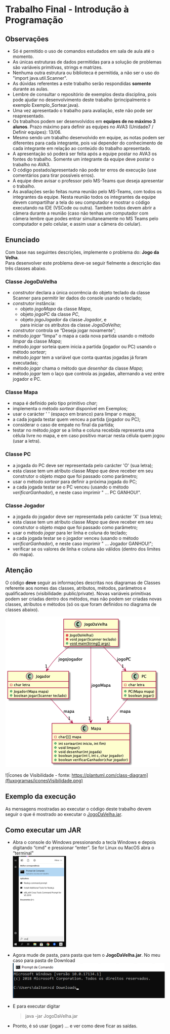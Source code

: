 # Trabalho Final - Introdução à Programação

## Observações

- Só é permitido o uso de comandos estudados em sala de aula até o momento.
- As únicas estruturas de dados permitidas para a solução de problemas são variáveis primitivas, strings e matrizes.
- Nenhuma outra estrutura ou biblioteca é permitida, a não ser o uso do "import java.util.Scanner".
- As dúvidas referentes a este trabalho serão respondidas **somente** durante as aulas.
- Lembre de consultar o repositório de exemplos desta disciplina, pois pode ajudar no desenvolvimento deste trabalho (principalmente o exemplo Exemplo_Sortear.java).
- Uma vez apresentado o trabalho para avaliação, este não pode ser reapresentado.
- Os trabalhos podem ser desenvolvidos em **equipes de no máximo 3 alunos**. Prazo máximo para definir as equipes no AVA3 (Unidade7 / Definir equipes): 13/06.
- Mesmo sendo um trabalho desenvolvido em equipe, as notas podem ser diferentes para cada integrante, pois vai depender do conhecimento de cada integrante em relação ao conteúdo do trabalho apresentado.
- A apresentação só poderá ser feita após a equipe postar no AVA3 os fontes do trabalho. Somente um integrante da equipe deve postar o trabalho no AVA3.
- O código postado/apresentado não pode ter erros de execução (use comentários para tirar possíveis erros).
- A equipe deve avisar o professor pelo MS-Teams que deseja apresentar o trabalho.
- As avaliações serão feitas numa reunião pelo MS-Teams, com todos os integrantes da equipe. Nesta reunião todos os integrantes da equipe devem compartilhar a tela do seu computador e mostrar o código executando na IDE (VSCode ou outra). Também todos devem abrir a câmera durante a reunião (caso não tenhas um computador com câmera lembre que podes entrar simultaneamente no MS Teams pelo computador e pelo celular, e assim usar a câmera do celular).

## Enunciado

Com base nas seguintes descrições, implemente o problema do: **Jogo da Velha**.  
Para desenvolver este problema deve-se seguir fielmente a descrição das três classes abaixo.

### Classe JogoDaVelha

- *construtor* declara a única ocorrência do objeto teclado da classe Scanner para permitir ler dados do console usando o teclado;
- *construtor* instância:
  - objeto *jogoMapa* da classe *Mapa*,
  - objeto *jogoPC* da classe *PC*,
  - objeto *jogoJogador* da classe *Jogador*, e  
  para iniciar os atributos da classe *JogoDaVelha*;
- *construtor* controla se “Deseja jogar novamente”;
- método *jogar* “limpa" o mapa a cada nova partida usando o método *limpar* da classe *Mapa*;
- método *jogar* sorteia quem inicia a partida (jogador ou PC) usando o método *sortear*;
- método *jogar* tem a variável que conta quantas jogadas já foram executadas;
- método *jogar* chama o método que *desenhar* da classe *Mapa*;
- método *jogar* tem o laço que controla as jogadas, alternando a vez entre jogador e PC.

### Classe Mapa

- mapa é definido pelo tipo primitivo *char*;
- implementa o método *sortear* disponível em Exemplos;
- usar o carácter ' ' (espaço em branco) para limpar o mapa;
- a cada jogada testar quem venceu a partida (jogador ou PC);
- considerar o caso de empate no final da partida;
- testar no método *jogar* se a linha e coluna recebida representa uma célula livre no mapa, e em caso positivo marcar nesta célula quem jogou (usar a letra).

### Classe PC

- a jogada do PC deve ser representada pelo carácter 'O' (sua letra);
- esta classe tem um atributo classe *Mapa* que deve receber em seu construtor o objeto *mapa* que foi passado como parâmetro;
- usar o método *sortear* para definir a próxima jogada do PC;
- a cada jogada testar se o PC venceu (usando o método *verificarGanhador*), e neste caso imprimir " ... PC GANHOU!".

### Classe Jogador

- a jogada do jogador deve ser representada pelo carácter 'X' (sua letra);
- esta classe tem um atributo classe *Mapa* que deve receber em seu construtor o objeto *mapa* que foi passado como parâmetro;
- usar o método *jogar* para ler linha e coluna do teclado;
- a cada jogada testar se o jogador venceu (usando o método *verificarGanhador*), e neste caso imprimir " ... Jogador GANHOU!";
- verificar se os valores de linha e coluna são válidos (dentro dos limites do mapa).

## Atenção

O código **deve** seguir as informações descritas nos diagramas de Classes referente aos nomes das classes, atributos, métodos, parâmetros e qualificadores (visibilidade: public/private). Novas variáveis primitivas podem ser criadas dentro dos métodos, mas não podem ser criadas novas classes, atributos e métodos (só os que foram definidos no diagrama de classes abaixo).

![Diagrama de Classes](fluxogramas/JogoDaVelha.png)

![Ícones de Visibilidade - fonte: https://plantuml.com/class-diagram](fluxogramas/iconesVisibilidade.png)

## Exemplo da execução

As mensagens mostradas ao executar o código deste trabalho devem seguir o que é mostrado ao executar o [JogoDaVelha.jar](JogoDaVelha.jar).

## Como executar um JAR

- Abra o console do Windows pressionando a tecla Windows e depois digitando “cmd" e pressionar “enter”. Se for Linux ou MacOS abra o “terminal"  
![cmd Windows](cmdWindows.png)
- Agora mude de pasta, para pasta que tem o **JogoDaVelha.jar**. No meu caso para pasta de Download  
![pasta download](pastaDownload.png)
- E para executar digitar

  > java -jar JogoDaVelha.jar

- Pronto, é só usar (jogar) ... e ver como deve ficar as saídas.
  
